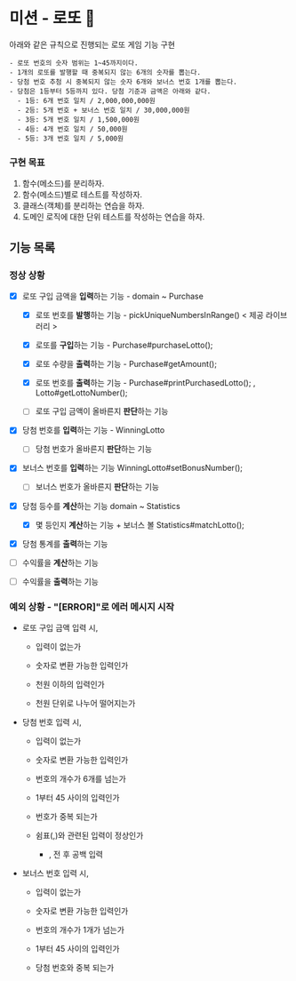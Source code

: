 # 미션 - 로또 🎲
아래와 같은 규칙으로 진행되는 로또 게임 기능 구현

```
- 로또 번호의 숫자 범위는 1~45까지이다.
- 1개의 로또를 발행할 때 중복되지 않는 6개의 숫자를 뽑는다.
- 당첨 번호 추첨 시 중복되지 않는 숫자 6개와 보너스 번호 1개를 뽑는다.
- 당첨은 1등부터 5등까지 있다. 당첨 기준과 금액은 아래와 같다.
  - 1등: 6개 번호 일치 / 2,000,000,000원
  - 2등: 5개 번호 + 보너스 번호 일치 / 30,000,000원
  - 3등: 5개 번호 일치 / 1,500,000원
  - 4등: 4개 번호 일치 / 50,000원
  - 5등: 3개 번호 일치 / 5,000원
```

### 구현 목표

1. 함수(메소드)를 분리하자.
2. 함수(메소드)별로 테스트를 작성하자.
3. 클래스(객체)를 분리하는 연습을 하자.
4. 도메인 로직에 대한 단위 테스트를 작성하는 연습을 하자.

## 기능 목록

### 정상 상황

- [x] 로또 구입 금액을 **입력**하는 기능 - domain ~ Purchase

  - [x] 로또 번호를 **발행**하는 기능 - pickUniqueNumbersInRange() < 제공 라이브러리 >

  - [x] 로또를 **구입**하는 기능 - Purchase#purchaseLotto();

  - [x] 로또 수량을 **출력**하는 기능 - Purchase#getAmount();

  - [x] 로또 번호를 **출력**하는 기능 - Purchase#printPurchasedLotto(); , Lotto#getLottoNumber();

  - [ ] 로또 구입 금액이 올바른지 **판단**하는 기능

- [x] 당첨 번호를 **입력**하는 기능 - WinningLotto

  - [ ] 당첨 번호가 올바른지 **판단**하는 기능

- [x] 보너스 번호를 **입력**하는 기능 WinningLotto#setBonusNumber();

  - [ ] 보너스 번호가 올바른지 **판단**하는 기능

- [x] 당첨 등수를 **계산**하는 기능 domain ~ Statistics

  - [x] 몇 등인지 **계산**하는 기능 + 보너스 볼 Statistics#matchLotto();

- [x] 당첨 통계를 **출력**하는 기능

- [ ] 수익률을 **계산**하는 기능

- [ ] 수익률을 **출력**하는 기능

### 예외 상황 - "[ERROR]"로 에러 메시지 시작

- 로또 구입 금액 입력 시,
  - 입력이 없는가

  - 숫자로 변환 가능한 입력인가

  - 천원 이하의 입력인가

  - 천원 단위로 나누어 떨어지는가

- 당첨 번호 입력 시,

  - 입력이 없는가

  - 숫자로 변환 가능한 입력인가

  - 번호의 개수가 6개를 넘는가

  - 1부터 45 사이의 입력인가

  - 번호가 중복 되는가

  - 쉼표(,)와 관련된 입력이 정상인가

    - , 전 후 공백 입력

- 보너스 번호 입력 시,

  - 입력이 없는가

  - 숫자로 변환 가능한 입력인가

  - 번호의 개수가 1개가 넘는가

  - 1부터 45 사이의 입력인가

  - 당첨 번호와 중복 되는가